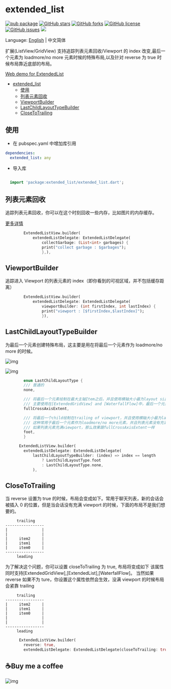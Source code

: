 # extended_list

[![pub package](https://img.shields.io/pub/v/extended_list.svg)](https://pub.dartlang.org/packages/extended_list) [![GitHub stars](https://img.shields.io/github/stars/fluttercandies/extended_list)](https://github.com/fluttercandies/extended_list/stargazers) [![GitHub forks](https://img.shields.io/github/forks/fluttercandies/extended_list)](https://github.com/fluttercandies/extended_list/network) [![GitHub license](https://img.shields.io/github/license/fluttercandies/extended_list)](https://github.com/fluttercandies/extended_list/blob/master/LICENSE) [![GitHub issues](https://img.shields.io/github/issues/fluttercandies/extended_list)](https://github.com/fluttercandies/extended_list/issues) <a href="https://qm.qq.com/q/ZyJbSVjfSU"><img src="https://img.shields.io/badge/dynamic/yaml?url=https%3A%2F%2Fraw.githubusercontent.com%2Ffluttercandies%2F.github%2Frefs%2Fheads%2Fmain%2Fdata.yml&query=%24.qq_group_number&style=for-the-badge&label=QQ%E7%BE%A4&logo=qq&color=1DACE8" /></a>

Language: [English](README.md) | 中文简体

扩展(ListView/GridView) 支持追踪列表元素回收/Viewport 的 index 改变,最后一个元素为 loadmore/no more 元素时候的特殊布局,以及针对 reverse 为 true 时候布局靠近底部的布局。

[Web demo for ExtendedList](https://fluttercandies.github.io/extended_list/)

- [extended_list](#extended_list)
  - [使用](#使用)
  - [列表元素回收](#列表元素回收)
  - [ViewportBuilder](#viewportbuilder)
  - [LastChildLayoutTypeBuilder](#lastchildlayouttypebuilder)
  - [CloseToTrailing](#closetotrailing)

## 使用

- 在 pubspec.yaml 中增加库引用

```yaml
dependencies:
  extended_list: any
```

- 导入库

```dart

  import 'package:extended_list/extended_list.dart';

```

## 列表元素回收

追踪列表元素回收，你可以在这个时刻回收一些内存，比如图片的内存缓存。

[更多详情](https://github.com/fluttercandies/extended_image/blob/e1577bc4d0b57c725110a9d886703b98a72772b5/example/lib/pages/photo_view_demo.dart#L91)

```dart
        ExtendedListView.builder(
            extendedListDelegate: ExtendedListDelegate(
                collectGarbage: (List<int> garbages) {
                print("collect garbage : $garbages");
                },),
```

## ViewportBuilder

追踪进入 Viewport 的列表元素的 index（即你看到的可视区域，并不包括缓存距离）

```dart
        ExtendedListView.builder(
            extendedListDelegate: ExtendedListDelegate(
                viewportBuilder: (int firstIndex, int lastIndex) {
                print("viewport : [$firstIndex,$lastIndex]");
                }),
```

## LastChildLayoutTypeBuilder

为最后一个元素创建特殊布局，这主要是用在将最后一个元素作为 loadmore/no more 的时候。

![img](https://github.com/fluttercandies/Flutter_Candies/blob/master/gif/extended_list/gridview.gif)

![img](https://github.com/fluttercandies/Flutter_Candies/blob/master/gif/extended_list/listview.gif)

```dart
        enum LastChildLayoutType {
        /// 普通的
        none,

        /// 将最后一个元素绘制在最大主轴Item之后，并且使用横轴大小最为layout size
        /// 主要使用在[ExtendedGridView] and [WaterfallFlow]中，最后一个元素作为loadmore/no more元素的时候。
        fullCrossAxisExtent,

        /// 将最后一个child绘制在trailing of viewport，并且使用横轴大小最为layout size
        /// 这种常用于最后一个元素作为loadmore/no more元素，并且列表元素没有充满整个viewport的时候
        /// 如果列表元素充满viewport，那么效果跟fullCrossAxisExtent一样
        foot,
        }

      ExtendedListView.builder(
        extendedListDelegate: ExtendedListDelegate(
            lastChildLayoutTypeBuilder: (index) => index == length
                ? LastChildLayoutType.foot
                : LastChildLayoutType.none,
            ),
```

## CloseToTrailing

当 reverse 设置为 true 的时候，布局会变成如下。常用于聊天列表，新的会话会被插入 0 的位置，但是当会话没有充满 viewport 的时候，下面的布局不是我们想要的。

```
     trailing
-----------------
|               |
|               |
|     item2     |
|     item1     |
|     item0     |
-----------------
     leading
```

为了解决这个问题，你可以设置 closeToTrailing 为 true, 布局将变成如下
该属性同时支持[ExtendedGridView],[ExtendedList],[WaterfallFlow]。
当然如果 reverse 如果不为 ture，你设置这个属性依然会生效，没满 viewport 的时候布局会紧靠 trailing

```
     trailing
-----------------
|     item2     |
|     item1     |
|     item0     |
|               |
|               |
-----------------
     leading
```

```dart
      ExtendedListView.builder(
        reverse: true,
        extendedListDelegate: ExtendedListDelegate(closeToTrailing: true),
```
## ☕️Buy me a coffee

![img](http://zmtzawqlp.gitee.io/my_images/images/qrcode.png)
